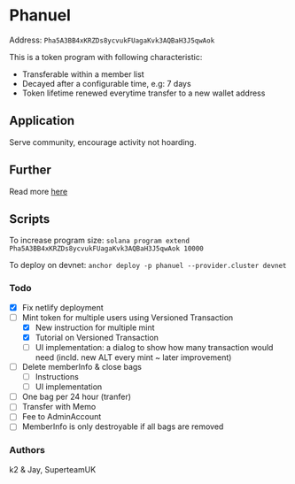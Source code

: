 # Phanuel

Address: `Pha5A3BB4xKRZDs8ycvukFUagaKvk3AQBaH3J5qwAok`

This is a token program with following characteristic:

- Transferable within a member list
- Decayed after a configurable time, e.g: 7 days
- Token lifetime renewed everytime transfer to a new wallet address

## Application

Serve community, encourage activity not hoarding.

## Further

Read more [here](https://hieub.notion.site/phanuel-Help-Token-aca5e5ecd74c47ff8091456067414bae?pvs=4)

## Scripts

To increase program size: `solana program extend Pha5A3BB4xKRZDs8ycvukFUagaKvk3AQBaH3J5qwAok 10000`

To deploy on devnet: `anchor deploy -p phanuel --provider.cluster devnet`

### Todo

- [x] Fix netlify deployment
- [ ] Mint token for multiple users using Versioned Transaction
  - [x] New instruction for multiple mint
  - [x] Tutorial on Versioned Transaction
  - [ ] UI implementation: a dialog to show how many transaction would need (incld. new ALT every mint ~ later improvement)
- [ ] Delete memberInfo & close bags
  - [ ] Instructions
  - [ ] UI implementation
- [ ] One bag per 24 hour (tranfer)
- [ ] Transfer with Memo
- [ ] Fee to AdminAccount
- [ ] MemberInfo is only destroyable if all bags are removed

### Authors

k2 & Jay, SuperteamUK
